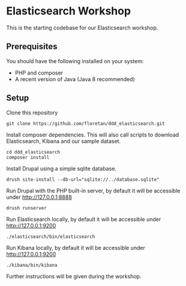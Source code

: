 # Elasticsearch Workshop

This is the starting codebase for our Elasticsearch workshop.

## Prerequisites

You should have the following installed on your system:

- PHP and composer
- A recent version of Java (Java 8 recommended)

## Setup

Clone this repository
```
git clone https://github.com/floretan/ddd_elasticsearch.git
```

Install composer dependencies. This will also call scripts to download Elasticsearch, Kibana and our sample dataset.
```
cd ddd_elasticsearch
composer install
```

Install Drupal using a simple sqlite database.
```
drush site-install --db-url="sqlite://../database.sqlite"
```

Run Drupal with the PHP built-in server, by default it will be accessible under http://127.0.0.1:8888
```
drush runserver
```

Run Elasticsearch locally, by default it will be accessible under http://127.0.0.1:9200
```
./elasticsearch/bin/elasticsearch
```

Run Kibana locally, by default it will be accessible under http://127.0.0.1:9200
```
./kibana/bin/kibana
```

Further instructions will be given during the workshop.